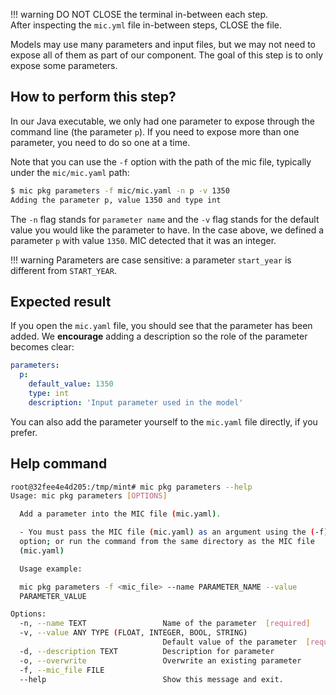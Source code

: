 !!! warning
    DO NOT CLOSE the terminal in-between each step.  
    After inspecting the `mic.yml` file in-between steps, CLOSE the file.

Models may use many parameters and input files, but we may not need to expose all of them as part of our component. The goal of this step is to only expose some parameters.

## How to perform this step?

In our Java executable, we only had one parameter to expose through the command line (the parameter `p`). If you need to expose more than one parameter, you need to do so one at a time.

Note that you can use the `-f` option with the path of the mic file, typically under the `mic/mic.yaml` path:

```bash
$ mic pkg parameters -f mic/mic.yaml -n p -v 1350
Adding the parameter p, value 1350 and type int
```
The `-n` flag stands for `parameter name` and the `-v` flag stands for the default value you would like the parameter to have. In the case above, we defined a parameter `p` with value `1350`. MIC detected that it was an integer.

!!! warning
    Parameters are case sensitive: a parameter `start_year` is different from `START_YEAR`.

## Expected result

If you open the `mic.yaml` file, you should see that the parameter has been added. We **encourage** adding a description so the role of the parameter becomes clear:

```yaml
parameters:
  p:
    default_value: 1350
    type: int
    description: 'Input parameter used in the model'
```

You can also add the parameter yourself to the `mic.yaml` file directly, if you prefer.

## Help command

```bash
root@32fee4e4d205:/tmp/mint# mic pkg parameters --help
Usage: mic pkg parameters [OPTIONS]

  Add a parameter into the MIC file (mic.yaml).

  - You must pass the MIC file (mic.yaml) as an argument using the (-f)
  option; or run the command from the same directory as the MIC file
  (mic.yaml)

  Usage example:

  mic pkg parameters -f <mic_file> --name PARAMETER_NAME --value
  PARAMETER_VALUE

Options:
  -n, --name TEXT                 Name of the parameter  [required]
  -v, --value ANY TYPE (FLOAT, INTEGER, BOOL, STRING)
                                  Default value of the parameter  [required]
  -d, --description TEXT          Description for parameter
  -o, --overwrite                 Overwrite an existing parameter
  -f, --mic_file FILE
  --help                          Show this message and exit.
```
